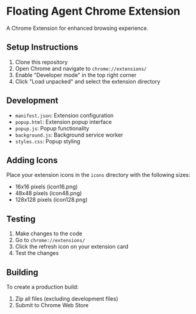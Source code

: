 # Floating Agent Chrome Extension

A Chrome Extension for enhanced browsing experience.

## Setup Instructions

1. Clone this repository
2. Open Chrome and navigate to `chrome://extensions/`
3. Enable "Developer mode" in the top right corner
4. Click "Load unpacked" and select the extension directory

## Development

- `manifest.json`: Extension configuration
- `popup.html`: Extension popup interface
- `popup.js`: Popup functionality
- `background.js`: Background service worker
- `styles.css`: Popup styling

## Adding Icons

Place your extension icons in the `icons` directory with the following sizes:
- 16x16 pixels (icon16.png)
- 48x48 pixels (icon48.png)
- 128x128 pixels (icon128.png)

## Testing

1. Make changes to the code
2. Go to `chrome://extensions/`
3. Click the refresh icon on your extension card
4. Test the changes

## Building

To create a production build:
1. Zip all files (excluding development files)
2. Submit to Chrome Web Store 